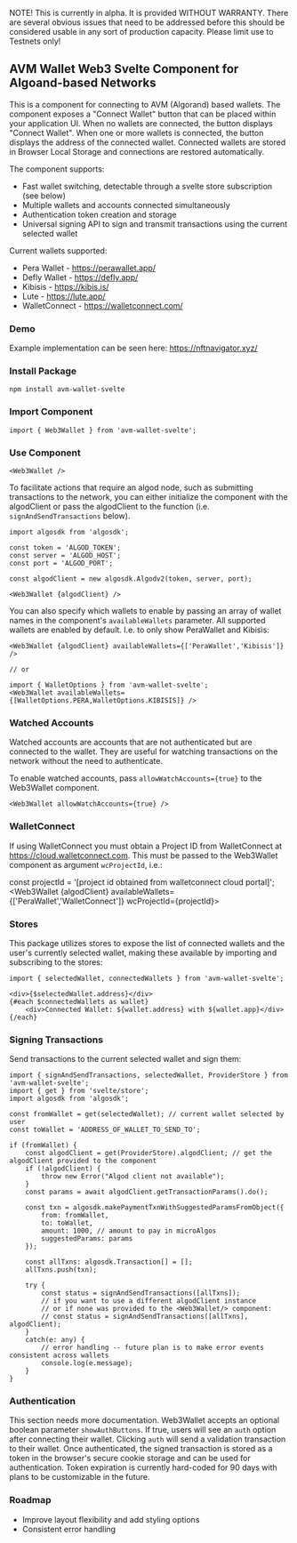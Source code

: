 NOTE! This is currently in alpha. It is provided WITHOUT WARRANTY. There are several
obvious issues that need to be addressed before this should be considered usable
in any sort of production capacity. Please limit use to Testnets only!

## AVM Wallet Web3 Svelte Component for Algoand-based Networks
This is a component for connecting to AVM (Algorand) based wallets. The component exposes a
"Connect Wallet" button that can be placed within your application UI. When no wallets are connected,
the button displays "Connect Wallet". When one or more wallets is connected, the button displays
the address of the connected wallet. Connected wallets are stored in Browser Local Storage and
connections are restored automatically.

The component supports:
* Fast wallet switching, detectable through a svelte store subscription (see below)
* Multiple wallets and accounts connected simultaneously
* Authentication token creation and storage
* Universal signing API to sign and transmit transactions using the current selected wallet

Current wallets supported:
* Pera Wallet - https://perawallet.app/
* Defly Wallet - https://defly.app/
* Kibisis - https://kibis.is/
* Lute - https://lute.app/
* WalletConnect - https://walletconnect.com/

### Demo
Example implementation can be seen here: https://nftnavigator.xyz/

### Install Package
```
npm install avm-wallet-svelte
```

### Import Component
```
import { Web3Wallet } from 'avm-wallet-svelte';
```

### Use Component
```
<Web3Wallet />
```

To facilitate actions that require an algod node, such as submitting transactions to the network,
you can either initialize the component with the algodClient or pass the algodClient to
the function (i.e. `signAndSendTransactions` below).

```
import algosdk from 'algosdk';

const token = 'ALGOD_TOKEN';
const server = 'ALGOD_HOST';
const port = 'ALGOD_PORT';

const algodClient = new algosdk.Algodv2(token, server, port);

<Web3Wallet {algodClient} />
```

You can also specify which wallets to enable by passing an array of wallet names in the component's
`availableWallets` parameter. All supported wallets are enabled by default.
I.e. to only show PeraWallet and Kibisis:

```
<Web3Wallet {algodClient} availableWallets={['PeraWallet','Kibisis']} />

// or

import { WalletOptions } from 'avm-wallet-svelte';
<Web3Wallet availableWallets={[WalletOptions.PERA,WalletOptions.KIBISIS]} />
```

### Watched Accounts

Watched accounts are accounts that are not authenticated but are connected to the wallet.
They are useful for watching transactions on the network without the need to authenticate.

To enable watched accounts, pass `allowWatchAccounts={true}` to the Web3Wallet component.

```
<Web3Wallet allowWatchAccounts={true} />
```

### WalletConnect

If using WalletConnect you must obtain a Project ID from WalletConnect at https://cloud.walletconnect.com.
This must be passed to the Web3Wallet component as argument `wcProjectId`, i.e.:

const projectId = '[project id obtained from walletconnect cloud portal]';
<Web3Wallet {algodClient} availableWallets={['PeraWallet','WalletConnect']} wcProjectId={projectId}>

### Stores
This package utilizes stores to expose the list of connected wallets and the user's currently selected wallet,
making these available by importing and subscribing to the stores:
```
import { selectedWallet, connectedWallets } from 'avm-wallet-svelte';

<div>{$selectedWallet.address}</div>
{#each $connectedWallets as wallet}
    <div>Connected Wallet: ${wallet.address} with ${wallet.app}</div>
{/each}
```

### Signing Transactions
Send transactions to the current selected wallet and sign them:
```
import { signAndSendTransactions, selectedWallet, ProviderStore } from 'avm-wallet-svelte';
import { get } from 'svelte/store';
import algosdk from 'algosdk';

const fromWallet = get(selectedWallet); // current wallet selected by user
const toWallet = 'ADDRESS_OF_WALLET_TO_SEND_TO';

if (fromWallet) {
    const algodClient = get(ProviderStore).algodClient; // get the algodClient provided to the component
    if (!algodClient) {
        throw new Error("Algod client not available");
    }
    const params = await algodClient.getTransactionParams().do();

    const txn = algosdk.makePaymentTxnWithSuggestedParamsFromObject({
        from: fromWallet,
        to: toWallet,
        amount: 1000, // amount to pay in microAlgos
        suggestedParams: params
    });

    const allTxns: algosdk.Transaction[] = [];
    allTxns.push(txn);

    try {
        const status = signAndSendTransactions([allTxns]);
        // if you want to use a different algodClient instance
        // or if none was provided to the <Web3Wallet/> component:
        // const status = signAndSendTransactions([allTxns], algodClient);
    }
    catch(e: any) {
        // error handling -- future plan is to make error events consistent across wallets
        console.log(e.message);
    }
}
```

### Authentication

This section needs more documentation. Web3Wallet accepts an optional boolean parameter `showAuthButtons`.
If true, users will see an `auth` option after connecting their wallet. Clicking `auth` will send a validation
transaction to their wallet. Once authenticated, the signed transaction is stored as a token in the browser's
secure cookie storage and can be used for authentication. Token expiration is currently hard-coded for 90 days
with plans to be customizable in the future.

### Roadmap
* Improve layout flexibility and add styling options
* Consistent error handling
